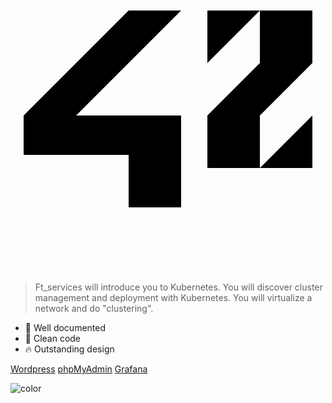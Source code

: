 <svg xmlns="http://www.w3.org/2000/svg" viewBox="0 0 24 24" role="img" aria-hidden="true" class="v-icon__svg"><path d="M9 17v-2H1v-3l4-4 4-4h4L9 8l-4 4h8v7H9v-2zM15 14v-2l2-2 2-2V4h4v4l-2 2-2 2v4h-4v-2zM21 14l2-2v4h-4l2-2zM15 6V4h4l-2 2-2 2V6z"></path>
</svg>

> Ft_services will introduce you to Kubernetes. You will discover cluster management and deployment with Kubernetes. You will virtualize a network and do "clustering".

- 💎 Well documented
- 🚀 Clean code
- 🔥 Outstanding design

<div class="buttons">
  <a href="https://192.168.99.2/wordpress" target="_blank" rel="noopener noreferrer"><span>Wordpress</span></a>
  <a href="https://192.168.99.2/phpmyadmin" target="_blank" rel="noopener noreferrer"><span>phpMyAdmin</span></a>
  <a href="http://192.168.99.2:3000/" target="_blank" rel="noopener noreferrer"><span>Grafana</span></a>
</div>

![color](#ffffff)
